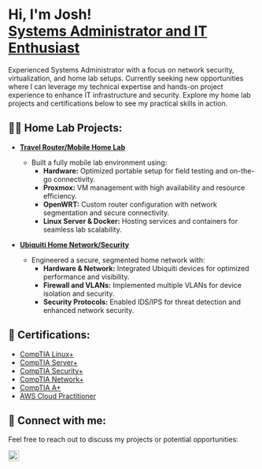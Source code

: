 <h1>Hi, I'm Josh! <br/><a href="https://www.linkedin.com/in/joshua-christman-ak//">Systems Administrator and IT Enthusiast </a></h1>

<p>Experienced Systems Administrator with a focus on network security, virtualization, and home lab setups. Currently seeking new opportunities where I can leverage my technical expertise and hands-on project experience to enhance IT infrastructure and security. Explore my home lab projects and certifications below to see my practical skills in action.</p>

<h2>👨‍💻 Home Lab Projects:</h2>

- <b>[Travel Router/Mobile Home Lab](https://github.com/JoshChristman/MobileHomeLab?tab=readme-ov-file)</b>
  - Built a fully mobile lab environment using:
    - **Hardware:** Optimized portable setup for field testing and on-the-go connectivity.
    - **Proxmox:** VM management with high availability and resource efficiency.
    - **OpenWRT:** Custom router configuration with network segmentation and secure connectivity.
    - **Linux Server & Docker:** Hosting services and containers for seamless lab scalability.

- <b>[Ubiquiti Home Network/Security](https://github.com/JoshChristman/UbiquitiHomeNetwork/blob/main/README.md)</b>
  - Engineered a secure, segmented home network with:
    - **Hardware & Network:** Integrated Ubiquiti devices for optimized performance and visibility.
    - **Firewall and VLANs:** Implemented multiple VLANs for device isolation and security.
    - **Security Protocols:** Enabled IDS/IPS for threat detection and enhanced network security.

<h2>📜 Certifications:</h2>

- [CompTIA Linux+](https://www.certmetrics.com/comptia/public/verification.aspx?code=CWC2VXQVL79LFS9L)
- [CompTIA Server+](https://www.certmetrics.com/comptia/public/verification.aspx?code=K0KVGCJ8BVPPFB97)
- [CompTIA Security+](https://www.certmetrics.com/comptia/public/verification.aspx?code=JXPSWNKV3V56VWWB)
- [CompTIA Network+](https://www.certmetrics.com/comptia/public/verification.aspx?code=1YBDGV50E4KPVHGQ)
- [CompTIA A+](https://www.certmetrics.com/comptia/public/verification.aspx?code=3646TWL83Q3PV35T)
- [AWS Cloud Practitioner](https://cp.certmetrics.com/amazon/en/public/verify/credential/HKTSPSDBFERQQYSG)

<h2>🤳 Connect with me:</h2>

<p>Feel free to reach out to discuss my projects or potential opportunities:</p>

[<img align="left" alt="Joshchristman | LinkedIn" width="22px" src="https://cdn.jsdelivr.net/npm/simple-icons@v3/icons/linkedin.svg" />][linkedin]

[linkedin]: https://www.linkedin.com/in/joshua-christman-ak/
